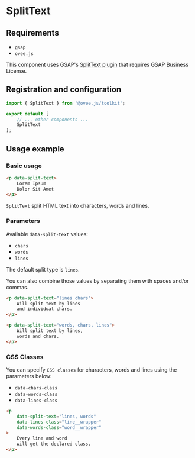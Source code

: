 # SplitText

## Requirements
 - `gsap`
 - `ovee.js`

This component uses GSAP's [SplitText plugin](https://greensock.com/docs/v3/Plugins/SplitText) that requires GSAP Business License.

## Registration and configuration

```ts
import { SplitText } from '@ovee.js/toolkit';

export default [
    // ... other components ...
    SplitText
];
```

## Usage example

### Basic usage

```html
<p data-split-text>
	Lorem Ipsum
	Dolor Sit Amet
</p>
```

`SplitText` split HTML text into characters, words and lines.

### Parameters

Available `data-split-text` values:
- `chars`
- `words`
- `lines`

The default split type is `lines`.

You can also combine those values by separating them with spaces and/or commas.

```html
<p data-split-text="lines chars">
	Will split text by lines
	and individual chars.
</p>
```
```html
<p data-split-text="words, chars, lines">
	Will split text by lines,
	words and chars.
</p>
```

### CSS Classes

You can specify `CSS classes` for characters, words and lines using the parameters below:
- `data-chars-class`
- `data-words-class`
- `data-lines-class`

```html
<p
	data-split-text="lines, words"
	data-lines-class="line__wrapper"
	data-words-class="word__wrapper"
>
	Every line and word
	will get the declared class.
</p>
```